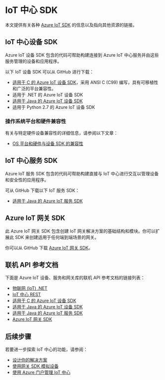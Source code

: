<properties
 pageTitle="Azure IoT 中心 SDK 的列表 | Azure"
 description="有关各种 Azure IoT 中心设备和服务 SDK 的信息以及指向这些 SDK 的链接。"
 services="iot-hub"
 documentationCenter=""
 authors="dominicbetts"
 manager="timlt"
 editor=""/>

<tags
 ms.service="iot-hub"
 ms.date="09/13/2016"
 wacn.date="01/04/2017"/>

# IoT 中心 SDK

本文提供有关各种 [Azure IoT SDK][] 的信息以及指向其他资源的链接。

## IoT 中心设备 SDK

Azure IoT 设备 SDK 包含的代码可帮助构建连接到 Azure IoT 中心服务并由这些服务管理的设备和应用程序。

以下 IoT 设备 SDK 可以从 GitHub 进行下载：

- [适用于 C 的 Azure IoT 设备 SDK][]，采用 ANSI C (C99) 编写，具有可移植性和广泛的平台兼容性。
- 适用于 .NET 的 Azure IoT 设备 SDK
- [适用于 Java 的 Azure IoT 设备 SDK][]
- 适用于 Python 2.7 的 Azure IoT 设备 SDK

### 操作系统平台和硬件兼容性

有关与特定硬件设备兼容性的详细信息，请参阅以下文章：

- [OS 平台和硬件与设备 SDK 的兼容性][OS Platforms and hardware compatibility]

## IoT 中心服务 SDK

Azure IoT 服务 SDK 包含的代码可帮助构建直接与 IoT 中心进行交互以管理设备和安全性的应用程序。

可从 GitHub 下载以下 IoT 服务 SDK：

- [适用于 Java 的 Azure IoT 服务 SDK][]

## Azure IoT 网关 SDK

此 Azure IoT 网关 SDK 包含创建 IoT 网关解决方案的基础结构和模块。你可以扩展此 SDK 来创建适用于任何端到端场景的网关。

你可以从 GitHub 下载 [Azure IoT 网关 SDK][]。

## 联机 API 参考文档

下面是 Azure IoT 设备、服务和网关库的联机 API 参考文档的链接列表：

- [物联网 (IoT) .NET][]
- [IoT 中心 REST][]
- [适用于 C 的 Azure IoT 设备 SDK][]
- [适用于 Java 的 Azure IoT 设备 SDK][]
- [适用于 Java 的 Azure IoT 服务 SDK][]
- [Azure IoT 网关 SDK][]

## 后续步骤

若要进一步探索 IoT 中心的功能，请参阅：

- [设计你的解决方案][lnk-design]
- [使用网关 SDK 模拟设备][lnk-gateway]
- [使用 Azure 门户管理 IoT 中心][lnk-portal]


[Azure IoT SDK]: https://github.com/Azure/azure-iot-sdks/blob/master/readme.md
[适用于 C 的 Azure IoT 设备 SDK]: https://github.com/Azure/azure-iot-sdks/blob/master/c/readme.md
[适用于 .NET 的 Azure IoT 设备 SDK]: https://github.com/Azure/azure-iot-sdks/blob/master/csharp/device/readme.md
[适用于 Java 的 Azure IoT 设备 SDK]: https://github.com/Azure/azure-iot-sdks/blob/master/java/device/readme.md
[适用于 Java 的 Azure IoT 服务 SDK]: https://github.com/Azure/azure-iot-sdks/blob/master/java/service/readme.md
[适用于 Node.js 的 Azure IoT 设备 SDK]: https://github.com/Azure/azure-iot-sdks/blob/master/node/device/readme.md
[适用于 Node.js 的 Azure IoT 服务 SDK]: https://github.com/Azure/azure-iot-sdks/blob/master/node/service/README.md
[适用于 Python 2.7 的 Azure IoT 设备 SDK]: https://github.com/Azure/azure-iot-sdks/blob/master/python/device/readme.md
[OS Platforms and hardware compatibility]: /documentation/articles/iot-hub-tested-configurations/

[Azure IoT Gateway SDK]: https://github.com/Azure/azure-iot-gateway-sdk/blob/master/README.md

[物联网 (IoT) .NET]: https://msdn.microsoft.com/zh-cn/library/mt488521.aspx
[适用于 C 的 Azure IoT 设备 SDK]: http://azure.github.io/azure-iot-sdks/c/api_reference/index.html
[适用于 Java 的 Azure IoT 设备 SDK]: http://azure.github.io/azure-iot-sdks/java/device/api_reference/index.html
[适用于 Node.js 的 Azure IoT 设备 SDK]: http://azure.github.io/azure-iot-sdks/node/api_reference/azure-iot-device/1.0.3/index.html
[IoT 中心 REST]: https://msdn.microsoft.com/zh-cn/library/mt548492.aspx
[适用于 Java 的 Azure IoT 服务 SDK]: http://azure.github.io/azure-iot-sdks/java/service/api_reference/index.html
[适用于 Node.js 的 Azure IoT 服务 SDK]: http://azure.github.io/azure-iot-sdks/node/api_reference/azure-iothub/1.0.3/index.html
[Azure IoT 网关 SDK]: http://azure.github.io/azure-iot-gateway-sdk/api_reference/c/html/
[lnk-design]: /documentation/articles/iot-hub-guidance/
[lnk-gateway]: /documentation/articles/iot-hub-linux-gateway-sdk-simulated-device/
[lnk-portal]: /documentation/articles/iot-hub-manage-through-portal/

<!---HONumber=Mooncake_Quality_Review_1230_2016-->